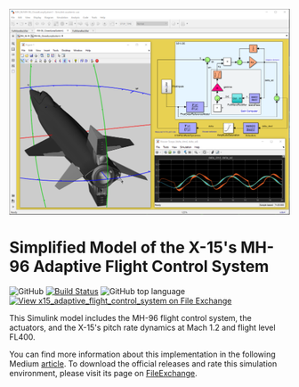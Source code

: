 ![alt text](https://github.com/Ro3code/x15_adaptive_flight_control_system/blob/main/MH-96_Simulink.png?raw=true)
# Simplified Model of the X-15's MH-96 Adaptive Flight Control System 
![GitHub](https://img.shields.io/github/license/Ro3code/x15_adaptive_flight_control_system) [![Build Status](https://travis-ci.org/joemccann/dillinger.svg?branch=master)](https://travis-ci.org/joemccann/dillinger) ![GitHub top language](https://img.shields.io/github/languages/top/Ro3code/x15_adaptive_flight_control_system) [![View x15_adaptive_flight_control_system on File Exchange](https://www.mathworks.com/matlabcentral/images/matlab-file-exchange.svg)](https://es.mathworks.com/matlabcentral/fileexchange/91315-x15_adaptive_flight_control_system)

This Simulink model includes the MH-96 flight control system, the actuators, and the X-15's pitch rate dynamics at Mach 1.2 and flight level FL400.

You can find more information about this implementation in the following Medium [article](https://link.medium.com/hmfCfwYuPfb). To download the official releases and rate this simulation environment, please visit its page on [FileExchange](https://es.mathworks.com/matlabcentral/fileexchange/91315-x15_adaptive_flight_control_system).
